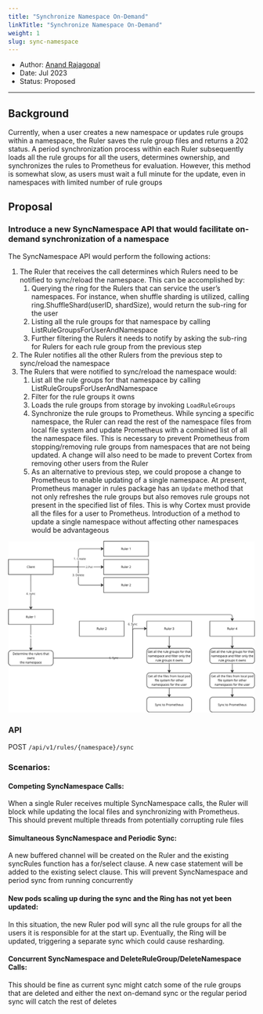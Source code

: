 ```yaml
---
title: "Synchronize Namespace On-Demand"
linkTitle: "Synchronize Namespace On-Demand"
weight: 1
slug: sync-namespace
---
```


- Author: [Anand Rajagopal](https://github.com/rajagopalanand)
- Date: Jul 2023
- Status: Proposed
---

## Background

Currently, when a user creates a new namespace or updates rule groups within a namespace, the Ruler saves the rule group files and returns a 202 status. A period synchronization process within each Ruler subsequently loads all the rule groups for all the users, determines ownership, and synchronizes the rules to Prometheus for evaluation. However, this method is somewhat slow,  as users must wait a full minute for the update, even in namespaces with limited number of rule groups

## Proposal

### Introduce a new SyncNamespace API that would facilitate on-demand synchronization of a namespace

The SyncNamespace API would perform the following actions:

1. The Ruler that receives the call determines which Rulers need to be notified to sync/reload the namespace. This can be accomplished by:
   1. Querying the ring for the Rulers that can service the user’s namespaces. For instance, when shuffle sharding is utilized, calling ring.ShuffleShard(userID, shardSize), would return the sub-ring for the user
   2. Listing all the rule groups for that namespace by calling ListRuleGroupsForUserAndNamespace
   3. Further filtering the Rulers it needs to notify by asking the sub-ring for Rulers for each rule group from the previous step
2. The Ruler notifies all the other Rulers from the previous step to sync/reload the namespace
3. The Rulers that were notified to sync/reload the namespace would:
   1. List all the rule groups for that namespace by calling ListRuleGroupsForUserAndNamespace
   2. Filter for the rule groups it owns
   3. Loads the rule groups from storage by invoking `LoadRuleGroups`
   4. Synchronize the rule groups to Prometheus. While syncing a specific namespace, the Ruler can read the rest of the namespace files from local file system and update Prometheus with a combined list of all the namespace files. This is necessary to prevent Prometheus from stopping/removing rule groups from namespaces that are not being updated. A change will also need to be made to prevent Cortex from removing other users from the Ruler
   5. As an alternative to previous step, we could propose a change to Prometheus to enable updating of a single namespace. At present, Prometheus manager in rules package has an `Update` method that not only refreshes the rule groups but also removes rule groups not present in the specified list of files. This is why Cortex must provide all the files for a user to Prometheus. Introduction of a method to update a single namespace without affecting other namespaces would be advantageous

![SyncNamespace On-Demand](/website/static/images/proposals/sync-namespace-on-demand.png)

### API

POST `/api/v1/rules/{namespace}/sync`

### Scenarios:

#### Competing SyncNamespace Calls:

When a single Ruler receives multiple SyncNamespace calls, the Ruler will block while updating the local files and synchronizing with Prometheus. This should prevent multiple threads from potentially corrupting rule files


#### Simultaneous SyncNamespace and Periodic Sync:

A new buffered channel will be created on the Ruler and the existing syncRules function has a for/select clause. A new case statement will be added to the existing select clause. This will prevent SyncNamespace and period sync from running concurrently


#### New pods scaling up during the sync and the Ring has not yet been updated:

In this situation, the new Ruler pod will sync all the rule groups for all the users it is responsible for at the start up. Eventually, the Ring will be updated, triggering a separate sync which could cause resharding.


#### Concurrent SyncNamespace and DeleteRuleGroup/DeleteNamespace Calls:

This should be fine as current sync might catch some of the rule groups that are deleted and either the next on-demand sync or the regular period sync will catch the rest of deletes
